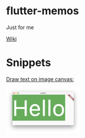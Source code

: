 # flutter-memos
Just for me

[Wiki](../../wiki)

# Snippets

[Draw text on image canvas:](draw_text_on_image_canvas.dart)

<a><img src="images/draw-text-on-image-canvas.png" width=200>


